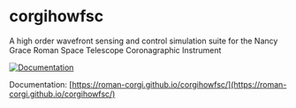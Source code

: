 # corgihowfsc
A high order wavefront sensing and control simulation suite for the Nancy Grace Roman Space Telescope Coronagraphic Instrument

[![Documentation](https://img.shields.io/badge/docs-latest-blue.svg)](https://roman-corgi.github.io/corgihowfsc/)

Documentation: [https://roman-corgi.github.io/corgihowfsc/](https://roman-corgi.github.io/corgihowfsc/)